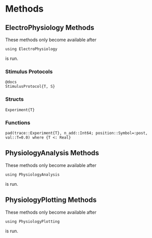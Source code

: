 # Methods

## ElectroPhysiology Methods

These methods only become available after 
```
using ElectroPhysiology
```
is run.

### Stimulus Protocols

```
@docs
StimulusProtocol{T, S}
```

### Structs
```@docs
Experiment{T}
```

### Functions
```@docs
pad(trace::Experiment{T}, n_add::Int64; position::Symbol=:post, val::T=0.0) where {T <: Real}
```

## PhysiologyAnalysis Methods

These methods only become available after 
```
using PhysiologyAnalysis
```
is run.

## PhysiologyPlotting Methods

These methods only become available after 
```
using PhysiologyPlotting
```
is run.